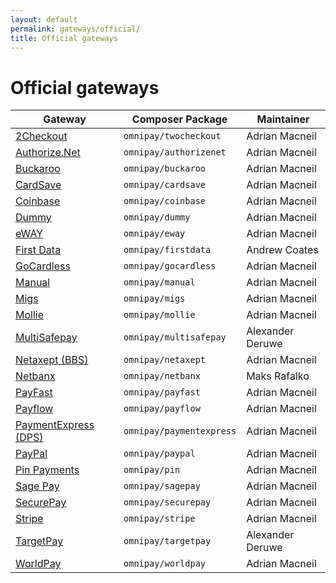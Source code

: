 ```yaml
---
layout: default
permalink: gateways/official/
title: Official gateways
---
```


Official gateways
=================

Gateway | Composer Package | Maintainer
------- | ---------------- | ----------
[2Checkout](/gateways/2checkout/) | `omnipay/twocheckout` | Adrian Macneil
[Authorize.Net](/gateways/authorizenet/) | `omnipay/authorizenet` | Adrian Macneil
[Buckaroo](/gateways/buckaroo/) | `omnipay/buckaroo` | Adrian Macneil
[CardSave](/gateways/cardsave/) | `omnipay/cardsave` | Adrian Macneil
[Coinbase](/gateways/coinbase/) | `omnipay/coinbase` | Adrian Macneil
[Dummy](/gateways/dummy/) | `omnipay/dummy` | Adrian Macneil
[eWAY](/gateways/eway/) | `omnipay/eway` | Adrian Macneil
[First Data](/gateways/firstdata/) | `omnipay/firstdata` | Andrew Coates
[GoCardless](/gateways/gocardless/) | `omnipay/gocardless` | Adrian Macneil
[Manual](/gateways/manual/) | `omnipay/manual` | Adrian Macneil
[Migs](/gateways/migs/) | `omnipay/migs` | Adrian Macneil
[Mollie](/gateways/mollie/) | `omnipay/mollie` | Adrian Macneil
[MultiSafepay](/gateways/multisafepay/) | `omnipay/multisafepay` | Alexander Deruwe
[Netaxept (BBS)](/gateways/netaxept/) | `omnipay/netaxept` | Adrian Macneil
[Netbanx](/gateways/netbanx/) | `omnipay/netbanx` | Maks Rafalko
[PayFast](/gateways/payfast/) | `omnipay/payfast` | Adrian Macneil
[Payflow](/gateways/payflow/) | `omnipay/payflow` | Adrian Macneil
[PaymentExpress (DPS)](/gateways/paymentexpress/) | `omnipay/paymentexpress` | Adrian Macneil
[PayPal](/gateways/paypal/) | `omnipay/paypal` | Adrian Macneil
[Pin Payments](/gateways/pin/) | `omnipay/pin` | Adrian Macneil
[Sage Pay](/gateways/sagepay/) | `omnipay/sagepay` | Adrian Macneil
[SecurePay](/gateways/securepay/) | `omnipay/securepay` | Adrian Macneil
[Stripe](/gateways/stripe/) | `omnipay/stripe` | Adrian Macneil
[TargetPay](/gateways/targetpay/) | `omnipay/targetpay` | Alexander Deruwe
[WorldPay](/gateways/worldpay/) | `omnipay/worldpay` | Adrian Macneil